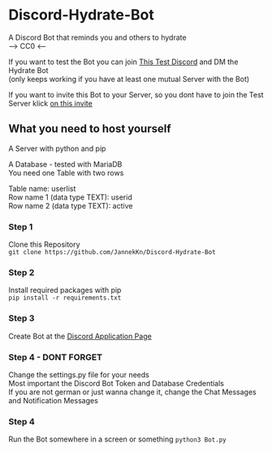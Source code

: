 # Discord-Hydrate-Bot
A Discord Bot that reminds you and others to hydrate  
--> CC0 <--  
  
If you want to test the Bot you can join [This Test Discord](https://discord.gg/dR7QmEzpah) and DM the Hydrate Bot  
(only keeps working if you have at least one mutual Server with the Bot)  
  
If you want to invite this Bot to your Server, so you dont have to join the Test Server klick [on this invite](https://discord.com/oauth2/authorize?client_id=911762663971893258&scope=bot)

## What you need to host yourself
A Server with python and pip  
  
A Database - tested with MariaDB  
You need one Table with two rows  
  
Table name: userlist  
Row name 1 (data type TEXT): userid  
Row name 2 (data type TEXT): active

### Step 1
Clone this Repository  
```git clone https://github.com/JannekKn/Discord-Hydrate-Bot```

### Step 2
Install required packages with pip  
```pip install -r requirements.txt```

### Step 3
Create Bot at the [Discord Application Page](https://discord.com/developers/applications "https://discord.com/developers/applications")

### Step 4 - DONT FORGET
Change the settings.py file for your needs  
Most important the Discord Bot Token and Database Credentials  
If you are not german or just wanna change it, change the Chat Messages and Notification Messages

### Step 4
Run the Bot somewhere in a screen or something
```python3 Bot.py```